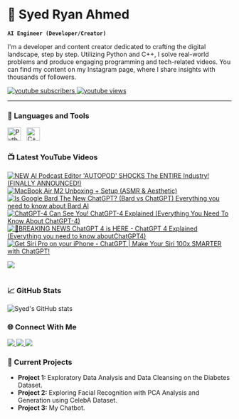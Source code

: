 # 🤖 Syed Ryan Ahmed

**`AI Engineer (Developer/Creator)`**

I'm a developer and content creator dedicated to crafting the digital landscape, step by step. Utilizing Python and C++, I solve real-world problems and produce engaging programming and tech-related videos. You can find my content on my Instagram page, where I share insights with thousands of followers.

   <p align="left">
    <a href="https://www.youtube.com/channel/UCf4I4xJwON3MEamyyWvL8iQ">
        <img alt="youtube subscribers" title="Subscribe to my YouTube channel" src="https://custom-icon-badges.demolab.com/youtube/channel/subscribers/UCf4I4xJwON3MEamyyWvL8iQ?color=%23E05D44&label=SUBSCRIBE&logo=video&logoColor=white&style=for-the-badge&labelColor=CE4630"/>
    </a> 
    <a href="https://www.youtube.com/channel/UCf4I4xJwON3MEamyyWvL8iQ">
        <img alt="youtube views" title="YouTube views" src="https://custom-icon-badges.demolab.com/youtube/channel/views/UCf4I4xJwON3MEamyyWvL8iQ?color=%23E1AD0E&logo=eye&logoColor=white&style=for-the-badge&labelColor=C79600"/>
    </a>
</p>

---

### 🧰 Languages and Tools

<img align="left" alt="Python" width="30px" style="padding-right:10px;" src="https://cdn.jsdelivr.net/gh/devicons/devicon/icons/python/python-plain.svg" />
<img align="left" alt="C++" width="30px" style="padding-right:10px;" src="https://cdn.jsdelivr.net/gh/devicons/devicon/icons/cplusplus/cplusplus-line.svg" />
<br />

#

### 📺 Latest YouTube Videos

<!-- BEGIN YOUTUBE-CARDS -->
[![NEW AI Podcast Editor 'AUTOPOD' SHOCKS The ENTIRE Industry! (FINALLY ANNOUNCED!) ](https://ytcards.demolab.com/?id=jvJ9Kwf8Ots&title=NEW+AI+Podcast+Editor+%27AUTOPOD%27+SHOCKS+The+ENTIRE+Industry%21+%28FINALLY+ANNOUNCED%21%29&lang=en&timestamp=1677689617&background_color=%230d1117&title_color=%23ffffff&stats_color=%23dedede&max_title_lines=1&width=250&border_radius=5&duration=1050 "NEW AI Podcast Editor 'AUTOPOD' SHOCKS The ENTIRE Industry! (FINALLY ANNOUNCED!)")](https://youtu.be/jvJ9Kwf8Ots?si=XKTI_VSUJcWvJ-di)
[![MacBook Air M2 Unboxing + Setup (ASMR & Aesthetic)](https://ytcards.demolab.com/?id=5lw6lv8ENGo&title=MacBook+Air+M2+Unboxing+%2B+Setup+%28ASMR+%26+Aesthetic%29&lang=en&timestamp=1675880235&background_color=%230d1117&title_color=%23ffffff&stats_color=%23dedede&max_title_lines=1&width=250&border_radius=5&duration=590 "MacBook Air M2 Unboxing + Setup (ASMR & Aesthetic)")](https://youtu.be/5lw6lv8ENGo?si=4x1yEHFoETPmwk_p)
[![Is Google Bard The New ChatGPT? (Bard vs ChatGPT) Everything you need to know about Bard AI](https://ytcards.demolab.com/?id=ZtVhKxgHCtI&title=Is+Google+Bard+The+New+ChatGPT%3F+%28Bard+vs+ChatGPT%29+Everything+you+need+to+know+about+Bard+AI&lang=en&timestamp=1674065405&background_color=%230d1117&title_color=%23ffffff&stats_color=%23dedede&max_title_lines=1&width=250&border_radius=5&duration=579 "Is Google Bard The New ChatGPT? (Bard vs ChatGPT) Everything you need to know about Bard AI")](https://youtu.be/ZtVhKxgHCtI?si=-Bb1D85UvrhMwquY)
[![ChatGPT-4 Can See You! ChatGPT-4 Explained (Everything You Need To Know About ChatGPT-4)](https://ytcards.demolab.com/?id=4mWbuIcKfXk&title=ChatGPT-4+Can+See+You%21+ChatGPT-4+Explained+%28Everything+You+Need+To+Know+About+ChatGPT-4%29&lang=en&timestamp=1672241402&background_color=%230d1117&title_color=%23ffffff&stats_color=%23dedede&max_title_lines=1&width=250&border_radius=5&duration=576 "ChatGPT-4 Can See You! ChatGPT-4 Explained (Everything You Need To Know About ChatGPT-4)")](https://youtu.be/4mWbuIcKfXk?si=nuXE-zrPs9wj8lq5)
[![🔴BREAKING NEWS ChatGPT 4 is HERE - ChatGPT 4 Explained (Everything you need to know aboutChatGPT4)](https://ytcards.demolab.com/?id=yNDXhQ6a6oY&title=%F0%9F%94%B4BREAKING+NEWS+ChatGPT+4+is+HERE+-+ChatGPT+4+Explained+%28Everything+you+need+to+know+aboutChatGPT4%29&lang=en&timestamp=1670447642&background_color=%230d1117&title_color=%23ffffff&stats_color=%23dedede&max_title_lines=1&width=250&border_radius=5&duration=628 "🔴BREAKING NEWS ChatGPT 4 is HERE - ChatGPT 4 Explained (Everything you need to know aboutChatGPT4)")](https://youtu.be/yNDXhQ6a6oY?si=F9INt7Qct9Zv0D7L)
[![Get Siri Pro on your iPhone - ChatGPT | Make Your Siri 100x SMARTER with ChatGPT!](https://ytcards.demolab.com/?id=42TE961kffM&title=Get+Siri+Pro+on+your+iPhone+-+ChatGPT+%7C+Make+Your+Siri+100x+SMARTER+with+ChatGPT%21&lang=en&timestamp=1668631641&background_color=%230d1117&title_color=%23ffffff&stats_color=%23dedede&max_title_lines=1&width=250&border_radius=5&duration=711 "Get Siri Pro on your iPhone - ChatGPT | Make Your Siri 100x SMARTER with ChatGPT!")](https://youtu.be/42TE961kffM?si=wcHOE8i2D_fu4reu)
<!-- END YOUTUBE-CARDS -->

[<img src="https://custom-icon-badges.demolab.com/badge/-Subscribe%20For%20More-red?style=for-the-badge&logo=video&logoColor=white"/>](https://www.youtube.com/@SyedRyanAhmed)

#

### 📈 GitHub Stats

![Syed's GitHub stats](https://github-readme-stats.vercel.app/api?username=syedryanahmed&show_icons=true&theme=dark)

### 🌐 Connect With Me

<p align="left">
    <a href="https://www.youtube.com/@SyedRyanAhmed">
        <img src="https://img.shields.io/badge/YouTube-FF0000?style=for-the-badge&logo=youtube&logoColor=white"/>
    </a>
    <a href="https://instagram.com/ryancodesai">
        <img src="https://img.shields.io/badge/Instagram-E4405F?style=for-the-badge&logo=instagram&logoColor=white"/>
    </a>
    <a href="https://www.linkedin.com/in/syedryanahmed/">
        <img src="https://img.shields.io/badge/LinkedIn-0077B5?style=for-the-badge&logo=linkedin&logoColor=white"/>
    </a>
</p>

### 🚀 Current Projects

- **Project 1:** Exploratory Data Analysis and Data Cleansing on the Diabetes Dataset.
- **Project 2:** Exploring Facial Recognition with PCA Analysis and Generation using CelebA Dataset.
- **Project 3:** My Chatbot.

[youtube]: https://youtube.com/@SyedRyanAhmed
